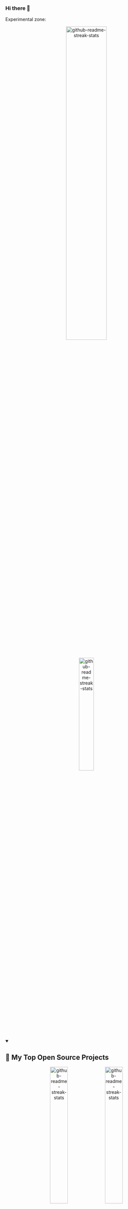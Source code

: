 ### Hi there 👋

Experimental zone:


<p align="center">
  <a href="https://github.com/DenverCoder1/github-readme-streak-stats"><img width="50%" src="https://github-readme-stats.vercel.app/api?username=immprada&show_icons=true&theme=apprentice&border_radius=10&include_all_commits=true&count_private=true&hide_title=true" alt="github-readme-streak-stats"></a>
</p>

<p align="center">
  <a href="https://github.com/DenverCoder1/github-readme-streak-stats"><img width="30%" src="https://github-readme-stats.vercel.app/api/top-langs/?username=immprada&show_icons=true&theme=apprentice&border_radius=10&include_all_commits=true&count_private=true" alt="github-readme-streak-stats"></a>
</p>

<details open> 
  <summary><h2>📘 My Top Open Source Projects</h2></summary>

  
  
  <p align="center">
    <a href="https://github.com/DenverCoder1/github-readme-streak-stats"><img width="33%" src="https://github-readme-stats.vercel.app/api/pin/?username=pradaing&repo=structuraid-core&show_icons=true&theme=apprentice&border_radius=10&include_all_commits=true&count_private=true" alt="github-readme-streak-stats"></a>
    <a href="https://github.com/DenverCoder1/github-readme-streak-stats"><img width="33%" src="https://github-readme-stats.vercel.app/api/pin/?username=pradaing&repo=structuraid-core&show_icons=true&theme=apprentice&border_radius=10&include_all_commits=true&count_private=true" alt="github-readme-streak-stats"></a>
    <a href="https://github.com/DenverCoder1/github-readme-streak-stats"><img width="33%" src="https://github-readme-stats.vercel.app/api/pin/?username=pradaing&repo=structuraid-core&show_icons=true&theme=apprentice&border_radius=10&include_all_commits=true&count_private=true" alt="github-readme-streak-stats"></a>
  </p>

  <a href="https://github.com/DenverCoder1?tab=repositories&sort=stargazers"><img alt="All Repositories" title="All Repositories" src="https://custom-icon-badges.demolab.com/badge/-Click%20Here%20For%20All%20My%20Repos-1F222E?style=for-the-badge&logoColor=white&logo=repo"/></a>
</details>






#### 👷 Check out what I'm currently working on

- [andreslopezlu/01_huddle_broders](https://github.com/andreslopezlu/01_huddle_broders) - This is a first repository for the portfolio. HTML, CSS and collaborative skills are trained. (1 day ago)
- [ImMPrada/re-former](https://github.com/ImMPrada/re-former) -  (4 days ago)
- [ImMPrada/todo_llist_ror](https://github.com/ImMPrada/todo_llist_ror) -  (4 days ago)
- [PradaIng/structuraid-core](https://github.com/PradaIng/structuraid-core) -  (2 weeks ago)
- [PradaIng/structuraid-desktop](https://github.com/PradaIng/structuraid-desktop) -  (1 month ago)
- [ImMPrada/top_ror_mini_reddit](https://github.com/ImMPrada/top_ror_mini_reddit) -  (2 months ago)
- [ImMPrada/top_ror_activerecord_warming_up](https://github.com/ImMPrada/top_ror_activerecord_warming_up) -  (2 months ago)
- [ImMPrada/top_ror_basic_deploy](https://github.com/ImMPrada/top_ror_basic_deploy) -  (2 months ago)
- [mapra99/audiophile-api](https://github.com/mapra99/audiophile-api) -  (2 months ago)
- [ImMPrada/top_ruby_chess](https://github.com/ImMPrada/top_ruby_chess) -  (3 months ago)

#### 🌱 My latest projects

- [ImMPrada/todo_llist_ror](https://github.com/ImMPrada/todo_llist_ror) - 
- [ImMPrada/re-former](https://github.com/ImMPrada/re-former) - 
- [ImMPrada/top_ror_mini_reddit](https://github.com/ImMPrada/top_ror_mini_reddit) - 
- [ImMPrada/top_ror_activerecord_warming_up](https://github.com/ImMPrada/top_ror_activerecord_warming_up) - 
- [ImMPrada/top_ror_basic_deploy](https://github.com/ImMPrada/top_ror_basic_deploy) - 
- [ImMPrada/ping_pong_teams](https://github.com/ImMPrada/ping_pong_teams) - 
- [ImMPrada/frontendmentor_rock_paper_scissors](https://github.com/ImMPrada/frontendmentor_rock_paper_scissors) - 
- [ImMPrada/top_ruby_chess](https://github.com/ImMPrada/top_ruby_chess) - 
- [ImMPrada/top_knights_travails](https://github.com/ImMPrada/top_knights_travails) - 
- [ImMPrada/top_binary_search_trees](https://github.com/ImMPrada/top_binary_search_trees) - 

#### 🔨 My recent Pull Requests

- [Feat/bending requirements](https://github.com/PradaIng/structuraid-core/pull/49) on [PradaIng/structuraid-core](https://github.com/PradaIng/structuraid-core) (today)
- [Final refactoring](https://github.com/andreslopezlu/01_huddle_broders/pull/17) on [andreslopezlu/01_huddle_broders](https://github.com/andreslopezlu/01_huddle_broders) (1 day ago)
- [Deployment [WIP]](https://github.com/ImMPrada/re-former/pull/5) on [ImMPrada/re-former](https://github.com/ImMPrada/re-former) (1 week ago)
- [For with formwith](https://github.com/ImMPrada/re-former/pull/4) on [ImMPrada/re-former](https://github.com/ImMPrada/re-former) (1 week ago)
- [Add list](https://github.com/ImMPrada/todo_llist_ror/pull/1) on [ImMPrada/todo_llist_ror](https://github.com/ImMPrada/todo_llist_ror) (1 week ago)
- [Refactor/vector and relative location](https://github.com/PradaIng/structuraid-core/pull/32) on [PradaIng/structuraid-core](https://github.com/PradaIng/structuraid-core) (3 weeks ago)
- [Feat/analysis combined footing](https://github.com/PradaIng/structuraid-core/pull/31) on [PradaIng/structuraid-core](https://github.com/PradaIng/structuraid-core) (3 weeks ago)
- [Feat/array multiplication [WIP]](https://github.com/PradaIng/structuraid-core/pull/30) on [PradaIng/structuraid-core](https://github.com/PradaIng/structuraid-core) (3 weeks ago)
- [Analysis combined footing [WIP]](https://github.com/PradaIng/structuraid-core/pull/28) on [PradaIng/structuraid-core](https://github.com/PradaIng/structuraid-core) (3 weeks ago)

#### 📓 Gists I wrote



#### 💬 Feedback

Say Hello, I don't bite!

#### 📫 How to reach me

- Twitter: https://twitter.com/...
- Fediverse: https://mastodon.social/@...
- Blog: https://...

Want your own self-generating profile page? Check out [readme-scribe](https://github.com/muesli/readme-scribe)!
